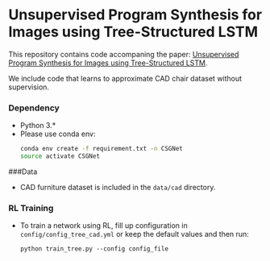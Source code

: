 # Unsupervised Program Synthesis for Images using Tree-Structured LSTM 
This repository contains code accompaning the paper: [Unsupervised Program Synthesis for Images using Tree-Structured LSTM](https://arxiv.org/abs/2001.10119).

We include code that learns to approximate CAD chair dataset without supervision.  

### Dependency
- Python 3.*
- Please use conda env:
  ```bash
  conda env create -f requirement.txt -n CSGNet
  source activate CSGNet
  ```

###Data

- CAD furniture dataset is included in the `data/cad` directory.  



### RL Training
- To train a network using RL, fill up configuration in `config/config_tree_cad.yml` or keep the default values and then run:
    ```
    python train_tree.py --config config_file
    ```

